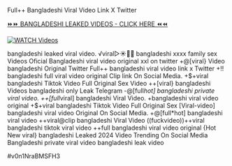 Full++ Bangladeshi Viral Video Link X Twitter


[⏩⏩ BANGLADESHI LEAKED VIDEOS - CLICK HERE ⏪⏪](https://mov24.shop/watch/bangladeshi)

[![WATCH Videos](https://i.imgur.com/dJHk4Zq.gif)](https://mov24.shop/watch/bangladeshi)




























bangladeshi leaked viral video. ️√viral▷☀️👄💥 bangladeshi xxxx family sex Videos Oficial Bangladeshi viral video original xxl on twitter +@[viral} Video bangladeshi Original Twitter Full++ bangladeshi viral video link x Twitter
+!! bangladeshi full viral video original Clip link On Social Media. +$+viral bangladeshi Tiktok Video Full Original Sex Video
++[viral} bangladeshi Videos bangladeshi only Leak Telegram
-@[full*hot] bangladeshi private viral video.
++[full*viral] bangladeshi Viral Video. +bangladeshi viral video original +$+viral bangladeshi Tiktok Video Full Original Sex
[Viral-video] bangladeshi viral video Original On Social Media. +@[full*hot] bangladeshi viral video ++viral@clip bangladeshi Viral Video ((fuckvideo))++viral bangladeshi tiktok viral video ++full bangladeshi viral video original {Hot New viral} bangladeshi Leaked 2024 Video Trending On Social Media Bangladeshi private viral video bangladeshi leak video


#v0n1NraBMSFH3
